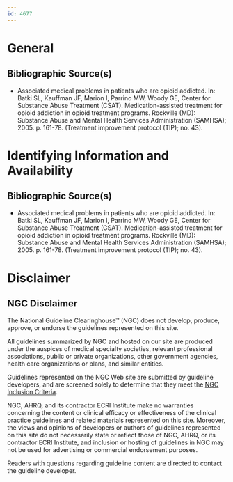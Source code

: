 ```yaml
---
id: 4677
---
```


# General

## Bibliographic Source(s)

- Associated medical problems in patients who are opioid addicted. In: Batki SL, Kauffman JF, Marion I, Parrino MW, Woody GE, Center for Substance Abuse Treatment (CSAT). Medication-assisted treatment for opioid addiction in opioid treatment programs. Rockville (MD): Substance Abuse and Mental Health Services Administration (SAMHSA); 2005. p. 161-78. (Treatment improvement protocol (TIP); no. 43).

# Identifying Information and Availability

## Bibliographic Source(s)

- Associated medical problems in patients who are opioid addicted. In: Batki SL, Kauffman JF, Marion I, Parrino MW, Woody GE, Center for Substance Abuse Treatment (CSAT). Medication-assisted treatment for opioid addiction in opioid treatment programs. Rockville (MD): Substance Abuse and Mental Health Services Administration (SAMHSA); 2005. p. 161-78. (Treatment improvement protocol (TIP); no. 43).

# Disclaimer

## NGC Disclaimer

The National Guideline Clearinghouse™ (NGC) does not develop, produce, approve, or endorse the guidelines represented on this site.

All guidelines summarized by NGC and hosted on our site are produced under the auspices of medical specialty societies, relevant professional associations, public or private organizations, other government agencies, health care organizations or plans, and similar entities.

Guidelines represented on the NGC Web site are submitted by guideline developers, and are screened solely to determine that they meet the [NGC Inclusion Criteria](/help-and-about/summaries/inclusion-criteria).

NGC, AHRQ, and its contractor ECRI Institute make no warranties concerning the content or clinical efficacy or effectiveness of the clinical practice guidelines and related materials represented on this site. Moreover, the views and opinions of developers or authors of guidelines represented on this site do not necessarily state or reflect those of NGC, AHRQ, or its contractor ECRI Institute, and inclusion or hosting of guidelines in NGC may not be used for advertising or commercial endorsement purposes.

Readers with questions regarding guideline content are directed to contact the guideline developer.

